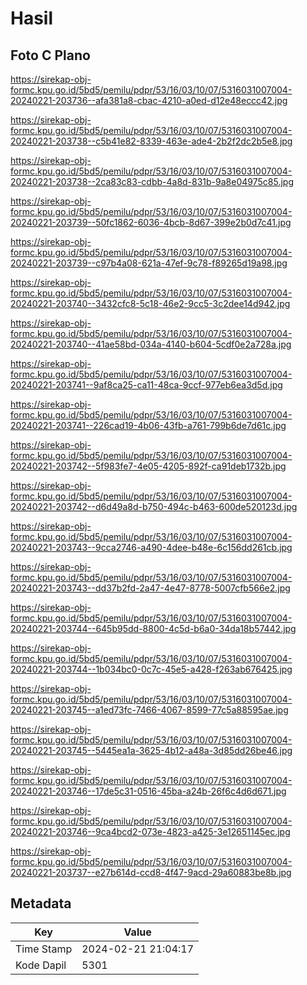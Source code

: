# Hasil

## Foto C Plano

https://sirekap-obj-formc.kpu.go.id/5bd5/pemilu/pdpr/53/16/03/10/07/5316031007004-20240221-203736--afa381a8-cbac-4210-a0ed-d12e48eccc42.jpg

https://sirekap-obj-formc.kpu.go.id/5bd5/pemilu/pdpr/53/16/03/10/07/5316031007004-20240221-203738--c5b41e82-8339-463e-ade4-2b2f2dc2b5e8.jpg

https://sirekap-obj-formc.kpu.go.id/5bd5/pemilu/pdpr/53/16/03/10/07/5316031007004-20240221-203738--2ca83c83-cdbb-4a8d-831b-9a8e04975c85.jpg

https://sirekap-obj-formc.kpu.go.id/5bd5/pemilu/pdpr/53/16/03/10/07/5316031007004-20240221-203739--50fc1862-6036-4bcb-8d67-399e2b0d7c41.jpg

https://sirekap-obj-formc.kpu.go.id/5bd5/pemilu/pdpr/53/16/03/10/07/5316031007004-20240221-203739--c97b4a08-621a-47ef-9c78-f89265d19a98.jpg

https://sirekap-obj-formc.kpu.go.id/5bd5/pemilu/pdpr/53/16/03/10/07/5316031007004-20240221-203740--3432cfc8-5c18-46e2-9cc5-3c2dee14d942.jpg

https://sirekap-obj-formc.kpu.go.id/5bd5/pemilu/pdpr/53/16/03/10/07/5316031007004-20240221-203740--41ae58bd-034a-4140-b604-5cdf0e2a728a.jpg

https://sirekap-obj-formc.kpu.go.id/5bd5/pemilu/pdpr/53/16/03/10/07/5316031007004-20240221-203741--9af8ca25-ca11-48ca-9ccf-977eb6ea3d5d.jpg

https://sirekap-obj-formc.kpu.go.id/5bd5/pemilu/pdpr/53/16/03/10/07/5316031007004-20240221-203741--226cad19-4b06-43fb-a761-799b6de7d61c.jpg

https://sirekap-obj-formc.kpu.go.id/5bd5/pemilu/pdpr/53/16/03/10/07/5316031007004-20240221-203742--5f983fe7-4e05-4205-892f-ca91deb1732b.jpg

https://sirekap-obj-formc.kpu.go.id/5bd5/pemilu/pdpr/53/16/03/10/07/5316031007004-20240221-203742--d6d49a8d-b750-494c-b463-600de520123d.jpg

https://sirekap-obj-formc.kpu.go.id/5bd5/pemilu/pdpr/53/16/03/10/07/5316031007004-20240221-203743--9cca2746-a490-4dee-b48e-6c156dd261cb.jpg

https://sirekap-obj-formc.kpu.go.id/5bd5/pemilu/pdpr/53/16/03/10/07/5316031007004-20240221-203743--dd37b2fd-2a47-4e47-8778-5007cfb566e2.jpg

https://sirekap-obj-formc.kpu.go.id/5bd5/pemilu/pdpr/53/16/03/10/07/5316031007004-20240221-203744--645b95dd-8800-4c5d-b6a0-34da18b57442.jpg

https://sirekap-obj-formc.kpu.go.id/5bd5/pemilu/pdpr/53/16/03/10/07/5316031007004-20240221-203744--1b034bc0-0c7c-45e5-a428-f263ab676425.jpg

https://sirekap-obj-formc.kpu.go.id/5bd5/pemilu/pdpr/53/16/03/10/07/5316031007004-20240221-203745--a1ed73fc-7466-4067-8599-77c5a88595ae.jpg

https://sirekap-obj-formc.kpu.go.id/5bd5/pemilu/pdpr/53/16/03/10/07/5316031007004-20240221-203745--5445ea1a-3625-4b12-a48a-3d85dd26be46.jpg

https://sirekap-obj-formc.kpu.go.id/5bd5/pemilu/pdpr/53/16/03/10/07/5316031007004-20240221-203746--17de5c31-0516-45ba-a24b-26f6c4d6d671.jpg

https://sirekap-obj-formc.kpu.go.id/5bd5/pemilu/pdpr/53/16/03/10/07/5316031007004-20240221-203746--9ca4bcd2-073e-4823-a425-3e12651145ec.jpg

https://sirekap-obj-formc.kpu.go.id/5bd5/pemilu/pdpr/53/16/03/10/07/5316031007004-20240221-203737--e27b614d-ccd8-4f47-9acd-29a60883be8b.jpg


## Metadata

| Key        | Value               |
| ---------- | ------------------- |
| Time Stamp | 2024-02-21 21:04:17 |
| Kode Dapil | 5301                |



